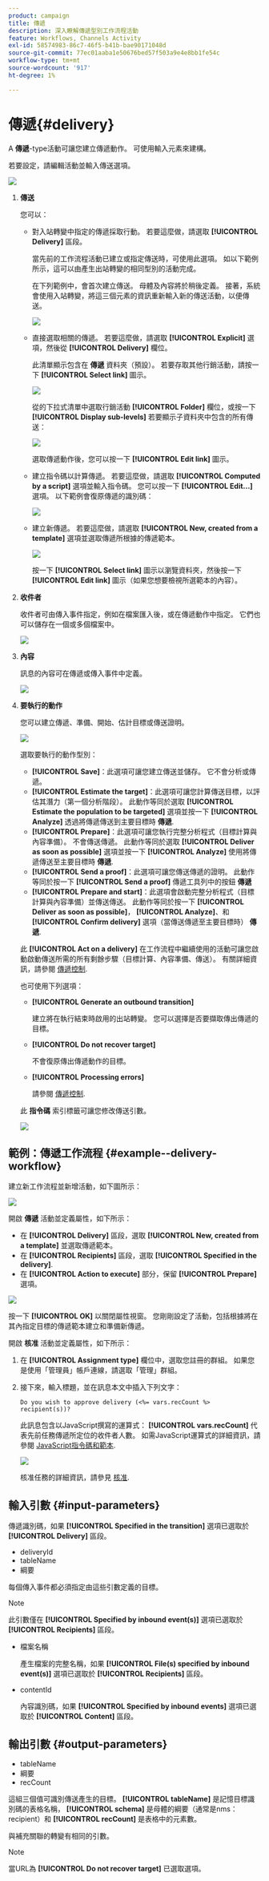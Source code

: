 ```yaml
---
product: campaign
title: 傳遞
description: 深入瞭解傳遞型別工作流程活動
feature: Workflows, Channels Activity
exl-id: 58574983-86c7-46f5-b41b-bae90171048d
source-git-commit: 77ec01aaba1e50676bed57f503a9e4e8bb1fe54c
workflow-type: tm+mt
source-wordcount: '917'
ht-degree: 1%

---
```


# 傳遞{#delivery}



A **傳遞**-type活動可讓您建立傳遞動作。 可使用輸入元素來建構。

若要設定，請編輯活動並輸入傳送選項。

![](assets/edit_diffusion.png)

1. **傳送**

   您可以：

   * 對入站轉變中指定的傳遞採取行動。 若要這麼做，請選取 **[!UICONTROL Delivery]** 區段。

     當先前的工作流程活動已建立或指定傳送時，可使用此選項。 如以下範例所示，這可以由產生出站轉變的相同型別的活動完成。

     在下列範例中，會首次建立傳送。 母體及內容將於稍後定義。 接著，系統會使用入站轉變，將這三個元素的資訊重新輸入新的傳送活動，以便傳送。

     ![](assets/specified_transition_option_exemple.png)

   * 直接選取相關的傳遞。 若要這麼做，請選取 **[!UICONTROL Explicit]** 選項，然後從 **[!UICONTROL Delivery]** 欄位。

     此清單顯示包含在 **傳遞** 資料夾（預設）。 若要存取其他行銷活動，請按一下 **[!UICONTROL Select link]** 圖示。

     ![](assets/diffusion_edit_1.png)

     從的下拉式清單中選取行銷活動 **[!UICONTROL Folder]** 欄位，或按一下 **[!UICONTROL Display sub-levels]** 若要顯示子資料夾中包含的所有傳送：

     ![](assets/diffusion_edit_2.png)

     選取傳遞動作後，您可以按一下 **[!UICONTROL Edit link]** 圖示。

   * 建立指令碼以計算傳遞。 若要這麼做，請選取 **[!UICONTROL Computed by a script]** 選項並輸入指令碼。 您可以按一下 **[!UICONTROL Edit...]** 選項。 以下範例會復原傳遞的識別碼：

     ![](assets/diffusion_edit_3.png)

   * 建立新傳遞。 若要這麼做，請選取 **[!UICONTROL New, created from a template]** 選項並選取傳遞所根據的傳遞範本。

     ![](assets/diffusion_edit_4.png)

     按一下 **[!UICONTROL Select link]** 圖示以瀏覽資料夾，然後按一下 **[!UICONTROL Edit link]** 圖示（如果您想要檢視所選範本的內容）。

1. **收件者**

   收件者可由傳入事件指定，例如在檔案匯入後，或在傳遞動作中指定。 它們也可以儲存在一個或多個檔案中。

   ![](assets/diffusion_edit_5.png)

1. **內容**

   訊息的內容可在傳遞或傳入事件中定義。

   ![](assets/diffusion_edit_6.png)

1. **要執行的動作**

   您可以建立傳遞、準備、開始、估計目標或傳送證明。

   ![](assets/diffusion_edit_7.png)

   選取要執行的動作型別：

   * **[!UICONTROL Save]**：此選項可讓您建立傳送並儲存。 它不會分析或傳遞。
   * **[!UICONTROL Estimate the target]**：此選項可讓您計算傳送目標，以評估其潛力（第一個分析階段）。 此動作等同於選取 **[!UICONTROL Estimate the population to be targeted]** 選項並按一下 **[!UICONTROL Analyze]** 透過將傳遞傳送到主要目標時 **傳遞**.
   * **[!UICONTROL Prepare]**：此選項可讓您執行完整分析程式（目標計算與內容準備）。 不會傳送傳遞。 此動作等同於選取 **[!UICONTROL Deliver as soon as possible]** 選項並按一下 **[!UICONTROL Analyze]** 使用將傳遞傳送至主要目標時 **傳遞**.
   * **[!UICONTROL Send a proof]**：此選項可讓您傳送傳遞的證明。 此動作等同於按一下 **[!UICONTROL Send a proof]** 傳遞工具列中的按鈕 **傳遞**
   * **[!UICONTROL Prepare and start]**：此選項會啟動完整分析程式（目標計算與內容準備）並傳送傳送。 此動作等同於按一下 **[!UICONTROL Deliver as soon as possible]**， **[!UICONTROL Analyze]**、和 **[!UICONTROL Confirm delivery]** 選項（當傳送傳遞至主要目標時） **傳遞**.

   此 **[!UICONTROL Act on a delivery]** 在工作流程中繼續使用的活動可讓您啟動啟動傳送所需的所有剩餘步驟（目標計算、內容準備、傳送）。 有關詳細資訊，請參閱 [傳遞控制](delivery-control.md).

   也可使用下列選項：

   * **[!UICONTROL Generate an outbound transition]**

     建立將在執行結束時啟用的出站轉變。 您可以選擇是否要擷取傳出傳遞的目標。

   * **[!UICONTROL Do not recover target]**

     不會復原傳出傳遞動作的目標。

   * **[!UICONTROL Processing errors]**

     請參閱 [傳遞控制](delivery-control.md).

   此 **指令碼** 索引標籤可讓您修改傳送引數。

   ![](assets/edit_diffusion_fil_script.png)

## 範例：傳遞工作流程 {#example--delivery-workflow}

建立新工作流程並新增活動，如下圖所示：

![](assets/new-workflow-5.png)

開啟 **傳遞** 活動並定義屬性，如下所示：

* 在 **[!UICONTROL Delivery]** 區段，選取 **[!UICONTROL New, created from a template]** 並選取傳遞範本。
* 在 **[!UICONTROL Recipients]** 區段，選取 **[!UICONTROL Specified in the delivery]**.
* 在 **[!UICONTROL Action to execute]** 部分，保留 **[!UICONTROL Prepare]** 選項。

![](assets/new-workflow-param-delivery.png)

按一下 **[!UICONTROL OK]** 以關閉屬性視窗。 您剛剛設定了活動，包括根據將在其內指定目標的傳遞範本建立和準備新傳遞。

開啟 **核准** 活動並定義屬性，如下所示：

1. 在 **[!UICONTROL Assignment type]** 欄位中，選取您註冊的群組。 如果您是使用「管理員」帳戶連線，請選取「管理」群組。
1. 接下來，輸入標題，並在訊息本文中插入下列文字：

   ```
   Do you wish to approve delivery (<%= vars.recCount %> recipient(s))?
   ```

   此訊息包含以JavaScript撰寫的運算式： **[!UICONTROL vars.recCount]** 代表先前任務傳遞所定位的收件者人數。 如需JavaScript運算式的詳細資訊，請參閱 [JavaScript指令碼和範本](javascript-scripts-and-templates.md).

   ![](assets/new-workflow-param-validation.png)

   核准任務的詳細資訊，請參見 [核准](approval.md).

## 輸入引數 {#input-parameters}

傳遞識別碼，如果 **[!UICONTROL Specified in the transition]** 選項已選取於 **[!UICONTROL Delivery]** 區段。

* deliveryId
* tableName
* 綱要

每個傳入事件都必須指定由這些引數定義的目標。

>[!NOTE]
>
>此引數僅在 **[!UICONTROL Specified by inbound event(s)]** 選項已選取於 **[!UICONTROL Recipients]** 區段。

* 檔案名稱

  產生檔案的完整名稱，如果 **[!UICONTROL File(s) specified by inbound event(s)]** 選項已選取於 **[!UICONTROL Recipients]** 區段。

* contentId

  內容識別碼，如果 **[!UICONTROL Specified by inbound events]** 選項已選取於 **[!UICONTROL Content]** 區段。

## 輸出引數 {#output-parameters}

* tableName
* 綱要
* recCount

這組三個值可識別傳送產生的目標。 **[!UICONTROL tableName]** 是記憶目標識別碼的表格名稱， **[!UICONTROL schema]** 是母體的綱要（通常是nms：recipient）和 **[!UICONTROL recCount]** 是表格中的元素數。

與補充關聯的轉變有相同的引數。

>[!NOTE]
>
>當URL為 **[!UICONTROL Do not recover target]** 已選取選項。

